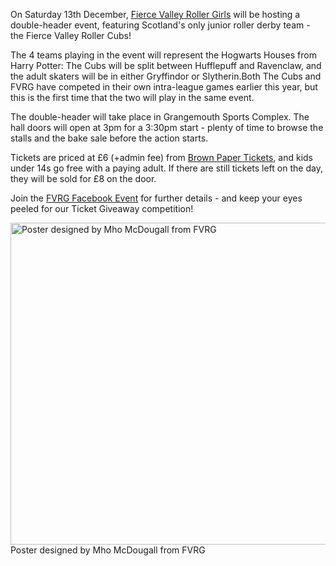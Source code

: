 <html><body><p>On Saturday 13th December, <a title="FVRG Website" href="http://www.fvrg.co.uk" target="_blank">Fierce Valley Roller Girls</a> will be hosting a double-header event, featuring Scotland's only junior roller derby team - the Fierce Valley Roller Cubs!

The 4 teams playing in the event will represent the Hogwarts Houses from Harry Potter: The Cubs will be split between Hufflepuff and Ravenclaw, and the adult skaters will be in either Gryffindor or Slytherin.Both The Cubs and FVRG have competed in their own intra-league games earlier this year, but this is the first time that the two will play in the same event.

The double-header will take place in Grangemouth Sports Complex. The hall doors will open at 3pm for a 3:30pm start - plenty of time to browse the stalls and the bake sale before the action starts.

Tickets are priced at £6 (+admin fee) from <a title="Buy Tickets" href="http://www.brownpapertickets.com/event/956261" target="_blank">Brown Paper Tickets</a>, and kids under 14s go free with a paying adult. If there are still tickets left on the day, they will be sold for £8 on the door.

Join the <a title="Facebook Event" href="https://www.facebook.com/events/732876330125845/" target="_blank">FVRG Facebook Event</a> for further details - and keep your eyes peeled for our Ticket Giveaway competition!

<a href="/2014/11/10429276_884219831589870_6448227145220386816_n.jpg"><img class="size-full wp-image-4212" src="/2014/11/10429276_884219831589870_6448227145220386816_n.jpg" alt="Poster designed by Mho McDougall from FVRG" width="614" height="515"></a> Poster designed by Mho McDougall from FVRG</p></body></html>
